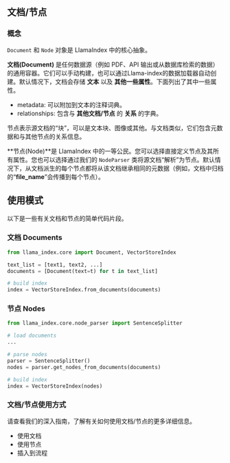 ## 文档/节点

### 概念

`Document` 和 `Node` 对象是 LlamaIndex 中的核心抽象。

**文档(Document)** 是任何数据源（例如 PDF、API 输出或从数据库检索的数据）的通用容器。它们可以手动构建，也可以通过Llama-index的数据加载器自动创建。默认情况下，文档会存储 **文本** 以及 **其他一些属性**。下面列出了其中一些属性。

* metadata: 可以附加到文本的注释词典。
* relationships: 包含与 **其他文档/节点** 的 **关系** 的字典。

节点表示源文档的“块”，可以是文本块、图像或其他。与文档类似，它们包含元数据和与其他节点的关系信息。


**节点(Node)**是 LlamaIndex 中的一等公民。您可以选择直接定义节点及其所有属性。您也可以选择通过我们的 `NodeParser` 类将源文档“解析”为节点。默认情况下，从文档派生的每个节点都将从该文档继承相同的元数据（例如，文档中归档的“**file_name**”会传播到每个节点）。

## 使用模式

以下是一些有关文档和节点的简单代码片段。

### 文档 Documents

``` python
from llama_index.core import Document, VectorStoreIndex

text_list = [text1, text2, ...]
documents = [Document(text=t) for t in text_list]

# build index
index = VectorStoreIndex.from_documents(documents)

```

### 节点 Nodes
 
``` python
from llama_index.core.node_parser import SentenceSplitter

# load documents
...

# parse nodes
parser = SentenceSplitter()
nodes = parser.get_nodes_from_documents(documents)

# build index
index = VectorStoreIndex(nodes)
```

### 文档/节点使用方式

请查看我们的深入指南，了解有关如何使用文档/节点的更多详细信息。

* 使用文档
* 使用节点
* 插入到流程